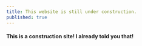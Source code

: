 ```yaml
---
title: This website is still under construction.
published: true
---
```

#### This is a construction site! I already told you that!
